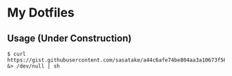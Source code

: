 # My Dotfiles

## Usage (Under Construction)

```
$ curl https://gist.githubusercontent.com/sasatake/a44c6afe74be804aa3a10673f56df6b8/raw/install.sh &> /dev/null | sh
```
